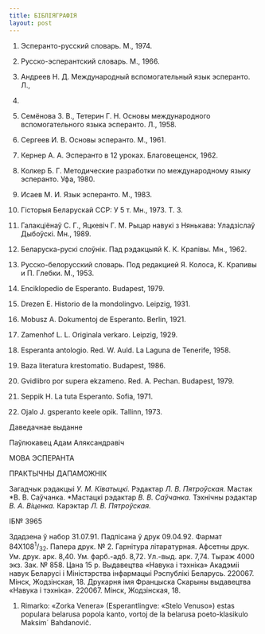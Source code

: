 ```yaml
---
title: БІБЛІЯГРАФІЯ
layout: post
---
```



1. Эсперанто-русский словарь. М., 1974.

2. Русско-эсперантский словарь. М., 1966.

3. Андреев Н. Д. Международный вспомогательный язык эсперанто. Л.,
1957.

4. Семёнова З. В., Тетерин Г. Н. Основы международного вспомогательного
языка эсперанто. Л., 1958.

5. Сергеев И. В. Основы эсперанто. М., 1961.

6. Кернер А. А. Эсперанто в 12 уроках. Благовещенск, 1962.

7. Колкер Б. Г. Методические разработки по международному языку
эсперанто. Уфа, 1980.

8. Исаев М. И. Язык эсперанто. М., 1983.

9. Гісторыя Беларускай ССР: У 5 т. Мн., 1973. Т. 3.

10. Галакціёнаў С. Г., Яцкевіч Г. М. Рыцар навукі з Нянькава:
Уладзіслаў Дыбоўскі. Мн., 1989.

11. Беларуска-рускі слоўнік. Пад рэдакцыяй К. К. Крапівы. Мн., 1962.

12. Русско-белорусский словарь. Под редакцией Я. Колоса, К. Крапивы и
П. Глебки. М., 1953.

13. Enciklopedio de Esperanto. Budapest, 1979.

14. Drezen E. Historio de la mondolingvo. Leipzig, 1931.

15. Mobusz A. Dokumentoj de Esperanto. Berlin, 1921.

16. Zamenhof L. L. Originala verkaro. Leipzig, 1929.

17. Esperanta antologio. Red. W. Auld. La Laguna de Tenerife, 1958.

18. Baza literatura krestomatio. Budapest, 1986.

19. Gvidlibro por supera ekzameno. Red. A. Pechan. Budapest, 1979.

20. Seppik H. La tuta Esperanto. Sofia, 1971.

21. Ojalo J. gsperanto keele opik. Tallinn, 1973.

Даведачнае выданне 

Паўлюкавец Адам Аляксандравіч

МОВА ЭСПЕРАНТА 

ПРАКТЫЧНЫ ДАПАМОЖНІК

Загадчык рэдакцыі *У. М. Ківатыцкі.* Рэдактар *Л. В. Пятроўская.* Мастак
*В. В. Саўчанка. *Мастацкі рэдактар *В. В. Саўчанка.* Тэхнічны рэдактар
*В. А. Віценка.* Карэктар *Л. В. Пятроўская.*

ІБ№ 3965

Здадзена ў набор 31.07.91. Падпісана ў друк 09.04.92. Фармат
84Х108<sup>1</sup>/<sub>32</sub>. Папера друк. № 2. Гарнітура
літаратурная. Афсетны друк. Ум. друк. арк. 8,40. Ум.
фарб.-адб. 8,72. Ул.-выд. арк. 7,74. Тыраж 4000 экз. Зак. № 858.
Цана 15 р. Выдавецтва «Навука і тэхніка» Акадэміі навук Беларусі і
Міністэрства інфармацыі Рэспублікі Беларусь. 220067. Мінск,
Жодзінская, 18. Друкарня імя Францыска Скарыны выдавецтва
«Навука і тэхніка». 220067. Мінск, Жодзінская, 18.

1.   Rimarko: «Zorka Venera» (Esperantlingve: «Stelo Venuso») estas
    populara belarusa popola kanto, vortoj de la belarusa
    poeto-klasikulo Maksim´ Bahdanoviĉ.

